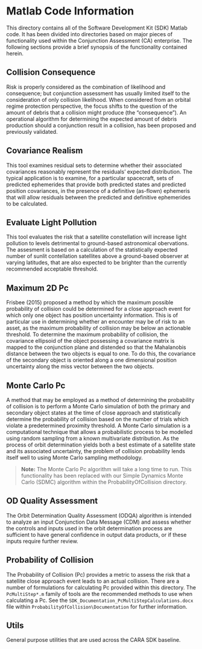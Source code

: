# Matlab Code Information

This directory contains all of the Software Development Kit (SDK) Matlab code. It has been divided into directories based on major pieces of functionality used within the Conjunction Assessment (CA) enterprise. The following sections provide a brief synopsis of the functionality contained herein.

## Collision Consequence

Risk is properly considered as the combination of likelihood and consequence; but conjunction assessment has usually limited itself to the consideration of only collision likelihood. When considered from an orbital regime protection perspective, the focus shifts to the question of the amount of debris that a collision might produce (the “consequence”). An operational algorithm for determining the expected amount of debris production should a conjunction result in a collision, has been proposed and previously validated.

## Covariance Realism

This tool examines residual sets to determine whether their associated covariances reasonably represent the residuals’ expected distribution. The typical application is to examine, for a particular spacecraft, sets of predicted ephemerides that provide both predicted states and predicted position covariances, in the presence of a definitive (as-flown) ephemeris that will allow residuals between the predicted and definitive ephemerides to be calculated.

## Evaluate Light Pollution
This tool evaluates the risk that a satellite constellation will increase light pollution to levels detrimental to ground-based astronomical obervations. The assesment is based on a calculation of the statistically expected number of sunlit contellation satellites above a ground-based observer at varying latitudes, that are also expected to be brighter than the currently recommended acceptable threshold.

## Maximum 2D Pc

Frisbee (2015) proposed a method by which the maximum possible probability of collision could be determined for a close approach event for which only one object has position uncertainty information. This is of particular use in determining whether an encounter may be of risk to an asset, as the maximum probability of collision may be below an actionable threshold. To determine the maximum probability of collision, the covariance ellipsoid of the object possessing a covariance matrix is mapped to the conjunction plane and distended so that the Mahalanobis distance between the two objects is equal to one. To do this, the covariance of the secondary object is oriented along a one dimensional position uncertainty along the miss vector between the two objects.

## Monte Carlo Pc

A method that may be employed as a method of determining the probability of collision is to perform a Monte Carlo simulation of both the primary and secondary object states at the time of close approach and statistically determine the probability of collision based on the number of trials which violate a predetermined proximity threshold. A Monte Carlo simulation is a computational technique that allows a probabilistic process to be modelled using random sampling from a known multivariate distribution. As the process of orbit determination yields both a best estimate of a satellite state and its associated uncertainty, the problem of collision probability lends itself well to using Monte Carlo sampling methodology.

> **Note:** The Monte Carlo Pc algorithm will take a long time to run. This functionality has been replaced with our Simple Dynamics Monte Carlo (SDMC) algorithm within the ProbabilityOfCollision directory.

## OD Quality Assessment

The Orbit Determination Quality Assessment (ODQA) algorithm is intended to analyze an input Conjunction Data Message (CDM) and assess whether the controls and inputs used in the orbit determination process are sufficient to have general confidence in output data products, or if these inputs require further review.

## Probability of Collision

The Probability of Collision (Pc) provides a metric to assess the risk that a satellite close approach event leads to an actual collision. There are a number of formulations for calculating Pc provided within this directory. The `PcMultiStep*.m` family of tools are the recommended methods to use when calculating a Pc. See the `SDK_Documentation_PcMultiStepCalculations.docx` file within `ProbabilityOfCollision\Documentation` for further information.

## Utils

General purpose utilities that are used across the CARA SDK baseline.